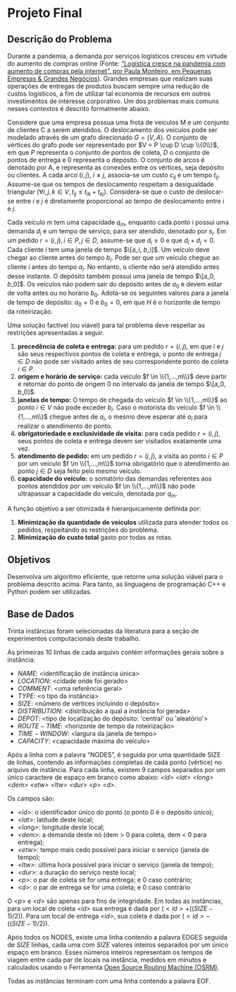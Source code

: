 # Projeto Final

## Descrição do Problema
Durante a pandemia, a demanda por serviços logísticos cresceu em virtude do aumento de compras online (Fonte: [“Logística cresce na pandemia com aumento de compras pela internet”, por Paula Monteiro, em Pequenas Empresas & Grandes Negócios](https://g1.globo.com/economia/pme/pequenas-empresas-grandes-negocios/noticia/2021/01/31/logistica-cresce-na-pandemia-com-aumento-de-compras-pela-internet.ghtml)). Grandes empresas que realizam suas operações de entregas de produtos buscam sempre uma redução de custos logísticos, a fim de utilizar tal economia de recursos em outros investimentos de interesse corporativo. Um dos problemas mais comuns nesses contextos é descrito formalmente abaixo.

Considere que uma empresa possua uma frota de veículos M e um conjunto de clientes C a serem atendidos. O deslocamento dos veículos pode ser modelado através de um grafo direcionado $G = (V, A)$. O conjunto de vértices do grafo pode ser representado por $V = P \cup D \cup \\{0\\}$, em que $P$ representa o conjunto de pontos de coleta, $D$ o conjunto de pontos de entrega e 0 representa o depósito. O conjunto de arcos é denotado por A, e representa as conexões entre os vértices, seja depósito ou clientes. A cada arco $(i, j)$, $i \ne j$, associa-se um custo $c_{ij}$ e um tempo $t_{ij}$.
Assume-se que os tempos de deslocamento respeitam a desigualdade triangular $(\forall i,j,k \in V, t_{ij} \le t_{ik}+t_{kj})$. Considera-se que o custo de deslocar-se entre $i$ e $j$ é diretamente proporcional ao tempo de deslocamento entre $i$ e $j$.

Cada veículo $m$ tem uma capacidade $q_m$, enquanto cada ponto $i$ possui uma demanda $d_i$ e um tempo de serviço, para ser atendido, denotado por $s_i$. Em um pedido $r=(i,j),i \in P,j \in D$, assume-se que $d_i \ge 0$ e que $d_i + d_j = 0$. Cada cliente $i$ tem uma janela de tempo $\[𝑎_i, 𝑏_i]$. Um veículo deve chegar ao cliente antes do tempo $b_i$. Pode ser que um veículo chegue ao cliente $i$ antes do tempo $a_i$. No entanto, o cliente não será atendido antes desse instante. O depósito também possui uma janela de tempo $\[𝑎_0, 𝑏_0]$. Os veículos não podem sair do depósito antes de $a_0$ e devem estar de volta antes ou no horário $b_0$. Adota-se os seguintes valores para a janela de tempo de depósito: $a_0 = 0$ e $b_0 = 0$, em que $H$ é o horizonte de tempo da roteirização.

Uma solução factível (ou viável) para tal problema deve respeitar as restrições apresentadas a seguir.
1. **precedência de coleta e entrega:** para um pedido $r = (i, j)$, em que $i$ e $j$ são seus respectivos pontos de coleta e entrega, o ponto de entrega $j \in D$ não pode ser visitado antes de seu correspondente ponto de coleta $i \in P$.
2. **origem e horário de serviço:** cada veículo $f \in \\{1,...,m\\}$ deve partir e retornar do ponto de origem $0$ no intervalo da janela de tempo $\[𝑎_0, 𝑏_0]$.
3. **janelas de tempo:** O tempo de chegada do veículo $f \in \\{1,...,m\\}$ ao ponto $i \in V$ não pode exceder $b_i$. Caso o motorista do veículo $f \in \\{1,...,m\\}$ chegue antes de $a_i$, o mesmo deve esperar até $a_i$ para realizar o atendimento do ponto.
4. **obrigatoriedade e exclusividade de visita:** para cada pedido $r=(i,j)$, seus pontos de coleta e entrega devem ser visitados exatamente uma vez.
5. **atendimento de pedido:** em um pedido $r=(i,j)$, a visita ao ponto $i \in P$ por um veículo $f \in \\{1,...,m\\}$ torna obrigatório que o atendimento ao ponto $j \in D$ seja feito pelo mesmo veículo.
6. **capacidade do veículo:** o somatório das demandas referentes aos pontos atendidos por um veículo $f \in \\{1,...,m\\}$ não pode ultrapassar a capacidade do veículo, denotada por $q_m$.

A função objetivo a ser otimizada é hierarquicamente definida por:
1. **Minimização da quantidade de veículos** utilizada para atender todos os
pedidos, respeitando as restrições do problema.
2. **Minimização do custo total** gasto por todas as rotas.

## Objetivos

Desenvolva um algoritmo eficiente, que retorne uma solução viável para o problema descrito acima. Para tanto, as linguagens de programação C++ e Python podem ser utilizadas.

## Base de Dados
Trinta instâncias foram selecionadas da literatura para a seção de experimentos computacionais deste trabalho.

As primeiras 10 linhas de cada arquivo contém informações gerais sobre a instância:
- $NAME$: \<identificação de instância única>
- $LOCATION$: \<cidade onde foi gerado>
- $COMMENT$: \<uma referência geral>
- $TYPE$: \<o tipo da instância>
- $SIZE$: \<número de vértices incluindo o depósito>
- $DISTRIBUTION$: \<distribuição a qual a instância foi gerada>
- $DEPOT$: \<tipo de localização do depósito: 'central' ou 'aleatório'>
- $ROUTE-TIME$: \<horizonte de tempo da roteirização>
- $TIME-WINDOW$: \<largura da janela de tempo>
- $CAPACITY$: \<capacidade máxima do veículo>

Após a linha com a palavra “NODES”, é seguida por uma quantidade SIZE de linhas, contendo as informações completas de cada ponto (vértice) no arquivo de instância. Para cada linha, existem 9 campos separados por um único caractere de espaço em branco como abaixo: _\<id>_ _\<lat>_ _\<long>_ _\<dem>_ _\<etw>_ _\<ltw>_ _\<dur>_ _\<p>_ _\<d>_.
  
Os campos são:
- _\<id>_: o identificador único do ponto (o ponto 0 é o depósito único);
- _\<lat>_: latitude deste local;
- _\<long>_: longitude deste local;
- _\<dem>_: a demanda deste nó (dem > 0 para coleta, dem < 0 para entrega);
- _\<etw>_: tempo mais cedo possível para iniciar o serviço (janela de tempo);
- _\<ltw>_: última hora possível para iniciar o serviço (janela de tempo);
- _\<dur>_: a duração do serviço neste local;
- _\<p>_: o par de coleta se <id> for uma entrega; e 0 caso contrário;
- _\<d>_: o par de entrega se <id> for uma coleta; e 0 caso contrário

O _\<p>_ e _\<d>_ são apenas para fins de integridade. Em todas as instâncias, para um local de coleta _\<id>_ sua entrega é dada por $(<id>+((SIZE-1)/2))$. Para um local de entrega _\<id>_, sua coleta é dada por $(<id>-((SIZE-1)/2))$.
  
Após todos os NODES, existe uma linha contendo a palavra EDGES seguida de $SIZE$ linhas, cada uma com $SIZE$ valores inteiros separados por um único espaço em branco. Esses números inteiros representam os tempos de viagem entre cada par de locais na instância, medidos em minutos e calculados usando o Ferramenta [Open Source Routing Machine (OSRM)](https://project-osrm.org).

Todas as instâncias terminam com uma linha contendo a palavra EOF.
